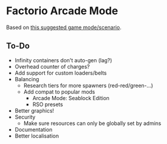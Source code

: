 # Factorio Arcade Mode

Based on [this suggested game mode/scenario](https://www.reddit.com/r/factorio/comments/7eibzw/mod_idea_arcade_mode).

## To-Do

- Infinity containers don't auto-gen (lag?)
- Overhead counter of charges?
- Add support for custom loaders/belts
- Balancing
  - Research tiers for more spawners (red-red/green-...)
  - Add compat to popular mods
    - Arcade Mode: Seablock Edition
    - RSO presets
- Better graphics!
- Security
  - Make sure resources can only be globally set by admins
- Documentation
- Better localisation